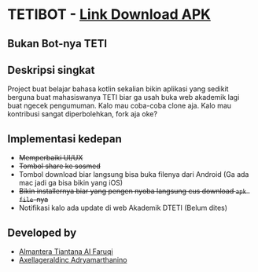 # TETIBOT - [Link Download APK](https://github.com/almanalfaruq/Tetibot/releases/)
## Bukan Bot-nya TETI
## Deskripsi singkat
Project buat belajar bahasa kotlin sekalian bikin aplikasi yang sedikit berguna buat mahasiswanya TETI biar ga usah buka web akademik lagi buat ngecek pengumuman. Kalo mau coba-coba clone aja. Kalo mau kontribusi sangat diperbolehkan, fork aja oke?
## Implementasi kedepan
* ~~Memperbaiki UI/UX~~
* ~~Tombol share ke sosmed~~
* Tombol download biar langsung bisa buka filenya dari Android (Ga ada mac jadi ga bisa bikin yang iOS)
* ~~Bikin installernya biar yang pengen nyoba langsung cus download `apk file`-nya~~
* Notifikasi kalo ada update di web Akademik DTETI (Belum dites)

## Developed by
* [Almantera Tiantana Al Faruqi](https://www.instagram.com/almanalfaruq/ "IG-nya Alman")
* [Axellageraldinc Adryamarthanino](https://www.instagram.com/axellageraldinc/ "IG-nya Axell")

